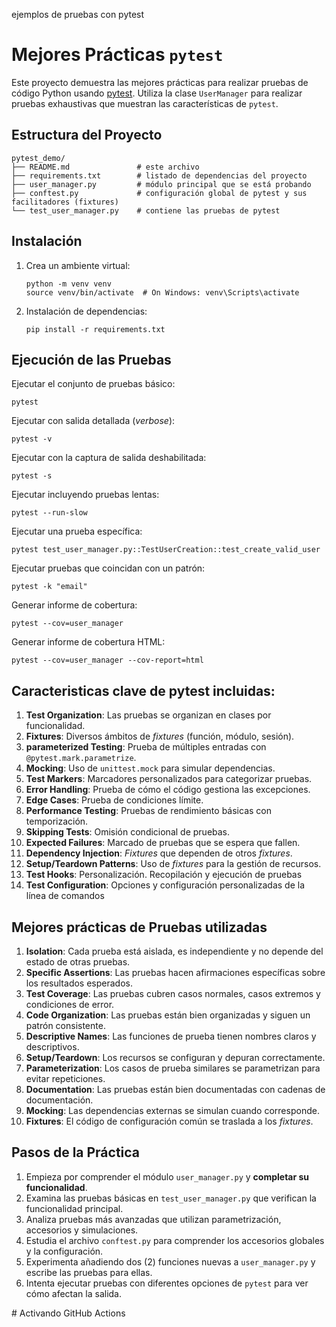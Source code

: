 ejemplos de pruebas con pytest

# Mejores Prácticas `pytest`

Este proyecto demuestra las mejores prácticas para realizar pruebas de código Python usando [pytest](https://docs.pytest.org/). Utiliza la clase `UserManager` para realizar pruebas exhaustivas que muestran las características de `pytest`.

## Estructura del Proyecto

```
pytest_demo/
├── README.md               # este archivo
├── requirements.txt        # listado de dependencias del proyecto
├── user_manager.py         # módulo principal que se está probando
├── conftest.py             # configuración global de pytest y sus facilitadores (fixtures)
└── test_user_manager.py    # contiene las pruebas de pytest
```

## Instalación

1. Crea un ambiente virtual:

   ```
   python -m venv venv
   source venv/bin/activate  # On Windows: venv\Scripts\activate
   ```

2. Instalación de dependencias:
   ```
   pip install -r requirements.txt
   ```

## Ejecución de las Pruebas

Ejecutar el conjunto de pruebas básico:
```
pytest
```

Ejecutar con salida detallada (_verbose_):
```
pytest -v
```

Ejecutar con la captura de salida deshabilitada:
```
pytest -s
```

Ejecutar incluyendo pruebas lentas:
```
pytest --run-slow
```

Ejecutar una prueba específica:
```
pytest test_user_manager.py::TestUserCreation::test_create_valid_user
```

Ejecutar pruebas que coincidan con un patrón:
```
pytest -k "email"
```

Generar informe de cobertura:
```
pytest --cov=user_manager
```

Generar informe de cobertura HTML:
```
pytest --cov=user_manager --cov-report=html
```

## Caracteristicas clave de pytest incluidas:

1. **Test Organization**: Las pruebas se organizan en clases por funcionalidad.
2. **Fixtures**: Diversos ámbitos de _fixtures_ (función, módulo, sesión).
3. **parameterized Testing**: Prueba de múltiples entradas con `@pytest.mark.parametrize`.
4. **Mocking**: Uso de `unittest.mock` para simular dependencias.
5. **Test Markers**: Marcadores personalizados para categorizar pruebas.
6. **Error Handling**: Prueba de cómo el código gestiona las excepciones.
7. **Edge Cases**: Prueba de condiciones límite.
8. **Performance Testing**: Pruebas de rendimiento básicas con temporización.
9. **Skipping Tests**: Omisión condicional de pruebas.
10. **Expected Failures**: Marcado de pruebas que se espera que fallen.
11. **Dependency Injection**: _Fixtures_ que dependen de otros _fixtures_.
12. **Setup/Teardown Patterns**: Uso de _fixtures_ para la gestión de recursos.
13. **Test Hooks**: Personalización. Recopilación y ejecución de pruebas
14. **Test Configuration**: Opciones y configuración personalizadas de la línea de comandos

## Mejores prácticas de Pruebas utilizadas

1. **Isolation**: Cada prueba está aislada, es independiente y no depende del estado de otras pruebas.
2. **Specific Assertions**: Las pruebas hacen afirmaciones específicas sobre los resultados esperados.
3. **Test Coverage**: Las pruebas cubren casos normales, casos extremos y condiciones de error.
4. **Code Organization**: Las pruebas están bien organizadas y siguen un patrón consistente.
5. **Descriptive Names**: Las funciones de prueba tienen nombres claros y descriptivos.
6. **Setup/Teardown**: Los recursos se configuran y depuran correctamente.
7. **Parameterization**: Los casos de prueba similares se parametrizan para evitar repeticiones.
8. **Documentation**: Las pruebas están bien documentadas con cadenas de documentación.
9. **Mocking**: Las dependencias externas se simulan cuando corresponde.
10. **Fixtures**: El código de configuración común se traslada a los _fixtures_.

## Pasos de la Práctica

1. Empieza por comprender el módulo `user_manager.py` y **completar su funcionalidad**.
2. Examina las pruebas básicas en `test_user_manager.py` que verifican la funcionalidad principal.
3. Analiza pruebas más avanzadas que utilizan parametrización, accesorios y simulaciones.
4. Estudia el archivo `conftest.py` para comprender los accesorios globales y la configuración.
5. Experimenta añadiendo dos (2) funciones nuevas a `user_manager.py` y escribe las pruebas para ellas.
6. Intenta ejecutar pruebas con diferentes opciones de `pytest` para ver cómo afectan la salida.

#   A c t i v a n d o   G i t H u b   A c t i o n s  
 